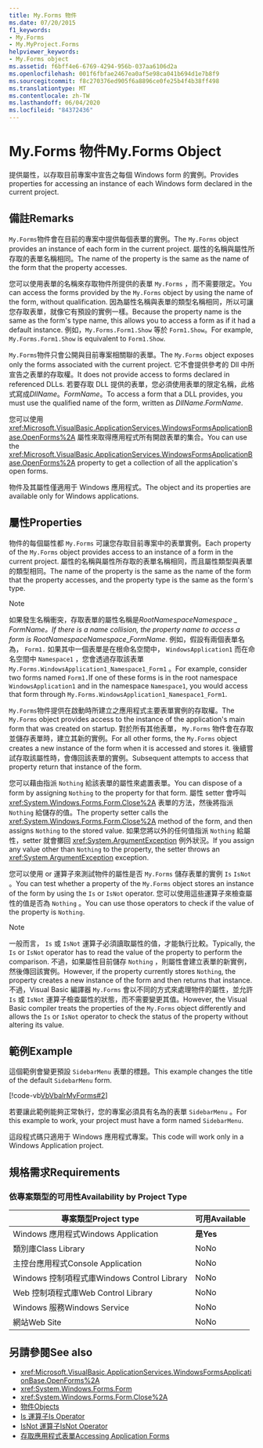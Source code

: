 ```yaml
---
title: My.Forms 物件
ms.date: 07/20/2015
f1_keywords:
- My.Forms
- My.MyProject.Forms
helpviewer_keywords:
- My.Forms object
ms.assetid: f6bff4e6-6769-4294-956b-037aa6106d2a
ms.openlocfilehash: 001f6fbfae2467ea0af5e98ca041b694d1e7b8f9
ms.sourcegitcommit: f8c270376ed905f6a8896ce0fe25b4f4b38ff498
ms.translationtype: MT
ms.contentlocale: zh-TW
ms.lasthandoff: 06/04/2020
ms.locfileid: "84372436"
---
```

# <a name="myforms-object"></a><span data-ttu-id="25e14-102">My.Forms 物件</span><span class="sxs-lookup"><span data-stu-id="25e14-102">My.Forms Object</span></span>

<span data-ttu-id="25e14-103">提供屬性，以存取目前專案中宣告之每個 Windows form 的實例。</span><span class="sxs-lookup"><span data-stu-id="25e14-103">Provides properties for accessing an instance of each Windows form declared in the current project.</span></span>

## <a name="remarks"></a><span data-ttu-id="25e14-104">備註</span><span class="sxs-lookup"><span data-stu-id="25e14-104">Remarks</span></span>

<span data-ttu-id="25e14-105">`My.Forms`物件會在目前的專案中提供每個表單的實例。</span><span class="sxs-lookup"><span data-stu-id="25e14-105">The `My.Forms` object provides an instance of each form in the current project.</span></span> <span data-ttu-id="25e14-106">屬性的名稱與屬性所存取的表單名稱相同。</span><span class="sxs-lookup"><span data-stu-id="25e14-106">The name of the property is the same as the name of the form that the property accesses.</span></span>

<span data-ttu-id="25e14-107">您可以使用表單的名稱來存取物件所提供的表單 `My.Forms` ，而不需要限定。</span><span class="sxs-lookup"><span data-stu-id="25e14-107">You can access the forms provided by the `My.Forms` object by using the name of the form, without qualification.</span></span> <span data-ttu-id="25e14-108">因為屬性名稱與表單的類型名稱相同，所以可讓您存取表單，就像它有預設的實例一樣。</span><span class="sxs-lookup"><span data-stu-id="25e14-108">Because the property name is the same as the form's type name, this allows you to access a form as if it had a default instance.</span></span> <span data-ttu-id="25e14-109">例如，`My.Forms.Form1.Show` 等於 `Form1.Show`。</span><span class="sxs-lookup"><span data-stu-id="25e14-109">For example, `My.Forms.Form1.Show` is equivalent to `Form1.Show`.</span></span>

<span data-ttu-id="25e14-110">`My.Forms`物件只會公開與目前專案相關聯的表單。</span><span class="sxs-lookup"><span data-stu-id="25e14-110">The `My.Forms` object exposes only the forms associated with the current project.</span></span> <span data-ttu-id="25e14-111">它不會提供參考的 Dll 中所宣告之表單的存取權。</span><span class="sxs-lookup"><span data-stu-id="25e14-111">It does not provide access to forms declared in referenced DLLs.</span></span> <span data-ttu-id="25e14-112">若要存取 DLL 提供的表單，您必須使用表單的限定名稱，此格式寫成*DllName*。*FormName*。</span><span class="sxs-lookup"><span data-stu-id="25e14-112">To access a form that a DLL provides, you must use the qualified name of the form, written as *DllName*.*FormName*.</span></span>

<span data-ttu-id="25e14-113">您可以使用 <xref:Microsoft.VisualBasic.ApplicationServices.WindowsFormsApplicationBase.OpenForms%2A> 屬性來取得應用程式所有開啟表單的集合。</span><span class="sxs-lookup"><span data-stu-id="25e14-113">You can use the <xref:Microsoft.VisualBasic.ApplicationServices.WindowsFormsApplicationBase.OpenForms%2A> property to get a collection of all the application's open forms.</span></span>

<span data-ttu-id="25e14-114">物件及其屬性僅適用于 Windows 應用程式。</span><span class="sxs-lookup"><span data-stu-id="25e14-114">The object and its properties are available only for Windows applications.</span></span>

## <a name="properties"></a><span data-ttu-id="25e14-115">屬性</span><span class="sxs-lookup"><span data-stu-id="25e14-115">Properties</span></span>

<span data-ttu-id="25e14-116">物件的每個屬性都 `My.Forms` 可讓您存取目前專案中的表單實例。</span><span class="sxs-lookup"><span data-stu-id="25e14-116">Each property of the `My.Forms` object provides access to an instance of a form in the current project.</span></span> <span data-ttu-id="25e14-117">屬性的名稱與屬性所存取的表單名稱相同，而且屬性類型與表單的類型相同。</span><span class="sxs-lookup"><span data-stu-id="25e14-117">The name of the property is the same as the name of the form that the property accesses, and the property type is the same as the form's type.</span></span>

> [!NOTE]
> <span data-ttu-id="25e14-118">如果發生名稱衝突，存取表單的屬性名稱是*RootNamespace*_*Namespace* \_ *FormName*。</span><span class="sxs-lookup"><span data-stu-id="25e14-118">If there is a name collision, the property name to access a form is *RootNamespace*_*Namespace*\_*FormName*.</span></span> <span data-ttu-id="25e14-119">例如，假設有兩個表單名為， `Form1.` 如果其中一個表單是在根命名空間中， `WindowsApplication1` 而在命名空間中 `Namespace1` ，您會透過存取該表單 `My.Forms.WindowsApplication1_Namespace1_Form1` 。</span><span class="sxs-lookup"><span data-stu-id="25e14-119">For example, consider two forms named `Form1.`If one of these forms is in the root namespace `WindowsApplication1` and in the namespace `Namespace1`, you would access that form through `My.Forms.WindowsApplication1_Namespace1_Form1`.</span></span>

<span data-ttu-id="25e14-120">`My.Forms`物件提供在啟動時所建立之應用程式主要表單實例的存取權。</span><span class="sxs-lookup"><span data-stu-id="25e14-120">The `My.Forms` object provides access to the instance of the application's main form that was created on startup.</span></span> <span data-ttu-id="25e14-121">對於所有其他表單， `My.Forms` 物件會在存取並儲存表單時，建立其新的實例。</span><span class="sxs-lookup"><span data-stu-id="25e14-121">For all other forms, the `My.Forms` object creates a new instance of the form when it is accessed and stores it.</span></span> <span data-ttu-id="25e14-122">後續嘗試存取該屬性時，會傳回該表單的實例。</span><span class="sxs-lookup"><span data-stu-id="25e14-122">Subsequent attempts to access that property return that instance of the form.</span></span>

<span data-ttu-id="25e14-123">您可以藉由指派 `Nothing` 給該表單的屬性來處置表單。</span><span class="sxs-lookup"><span data-stu-id="25e14-123">You can dispose of a form by assigning `Nothing` to the property for that form.</span></span> <span data-ttu-id="25e14-124">屬性 setter 會呼叫 <xref:System.Windows.Forms.Form.Close%2A> 表單的方法，然後將指派 `Nothing` 給儲存的值。</span><span class="sxs-lookup"><span data-stu-id="25e14-124">The property setter calls the <xref:System.Windows.Forms.Form.Close%2A> method of the form, and then assigns `Nothing` to the stored value.</span></span> <span data-ttu-id="25e14-125">如果您將以外的任何值指派 `Nothing` 給屬性，setter 就會擲回 <xref:System.ArgumentException> 例外狀況。</span><span class="sxs-lookup"><span data-stu-id="25e14-125">If you assign any value other than `Nothing` to the property, the setter throws an <xref:System.ArgumentException> exception.</span></span>

<span data-ttu-id="25e14-126">您可以使用 or 運算子來測試物件的屬性是否 `My.Forms` 儲存表單的實例 `Is` `IsNot` 。</span><span class="sxs-lookup"><span data-stu-id="25e14-126">You can test whether a property of the `My.Forms` object stores an instance of the form by using the `Is` or `IsNot` operator.</span></span> <span data-ttu-id="25e14-127">您可以使用這些運算子來檢查屬性的值是否為 `Nothing` 。</span><span class="sxs-lookup"><span data-stu-id="25e14-127">You can use those operators to check if the value of the property is `Nothing`.</span></span>

> [!NOTE]
> <span data-ttu-id="25e14-128">一般而言， `Is` 或 `IsNot` 運算子必須讀取屬性的值，才能執行比較。</span><span class="sxs-lookup"><span data-stu-id="25e14-128">Typically, the `Is` or `IsNot` operator has to read the value of the property to perform the comparison.</span></span> <span data-ttu-id="25e14-129">不過，如果屬性目前儲存 `Nothing` ，則屬性會建立表單的新實例，然後傳回該實例。</span><span class="sxs-lookup"><span data-stu-id="25e14-129">However, if the property currently stores `Nothing`, the property creates a new instance of the form and then returns that instance.</span></span> <span data-ttu-id="25e14-130">不過，Visual Basic 編譯器 `My.Forms` 會以不同的方式來處理物件的屬性，並允許 `Is` 或 `IsNot` 運算子檢查屬性的狀態，而不需要變更其值。</span><span class="sxs-lookup"><span data-stu-id="25e14-130">However, the Visual Basic compiler treats the properties of the `My.Forms` object differently and allows the `Is` or `IsNot` operator to check the status of the property without altering its value.</span></span>

## <a name="example"></a><span data-ttu-id="25e14-131">範例</span><span class="sxs-lookup"><span data-stu-id="25e14-131">Example</span></span>

<span data-ttu-id="25e14-132">這個範例會變更預設 `SidebarMenu` 表單的標題。</span><span class="sxs-lookup"><span data-stu-id="25e14-132">This example changes the title of the default `SidebarMenu` form.</span></span>

[!code-vb[VbVbalrMyForms#2](~/samples/snippets/visualbasic/VS_Snippets_VBCSharp/VbVbalrMyForms/VB/Class1.vb#2)]

<span data-ttu-id="25e14-133">若要讓此範例能夠正常執行，您的專案必須具有名為的表單 `SidebarMenu` 。</span><span class="sxs-lookup"><span data-stu-id="25e14-133">For this example to work, your project must have a form named `SidebarMenu`.</span></span>

<span data-ttu-id="25e14-134">這段程式碼只適用于 Windows 應用程式專案。</span><span class="sxs-lookup"><span data-stu-id="25e14-134">This code will work only in a Windows Application project.</span></span>

## <a name="requirements"></a><span data-ttu-id="25e14-135">規格需求</span><span class="sxs-lookup"><span data-stu-id="25e14-135">Requirements</span></span>

### <a name="availability-by-project-type"></a><span data-ttu-id="25e14-136">依專案類型的可用性</span><span class="sxs-lookup"><span data-stu-id="25e14-136">Availability by Project Type</span></span>

|<span data-ttu-id="25e14-137">專案類型</span><span class="sxs-lookup"><span data-stu-id="25e14-137">Project type</span></span>|<span data-ttu-id="25e14-138">可用</span><span class="sxs-lookup"><span data-stu-id="25e14-138">Available</span></span>|
|---|---|
|<span data-ttu-id="25e14-139">Windows 應用程式</span><span class="sxs-lookup"><span data-stu-id="25e14-139">Windows Application</span></span>|<span data-ttu-id="25e14-140">**是**</span><span class="sxs-lookup"><span data-stu-id="25e14-140">**Yes**</span></span>|
|<span data-ttu-id="25e14-141">類別庫</span><span class="sxs-lookup"><span data-stu-id="25e14-141">Class Library</span></span>|<span data-ttu-id="25e14-142">No</span><span class="sxs-lookup"><span data-stu-id="25e14-142">No</span></span>|
|<span data-ttu-id="25e14-143">主控台應用程式</span><span class="sxs-lookup"><span data-stu-id="25e14-143">Console Application</span></span>|<span data-ttu-id="25e14-144">No</span><span class="sxs-lookup"><span data-stu-id="25e14-144">No</span></span>|
|<span data-ttu-id="25e14-145">Windows 控制項程式庫</span><span class="sxs-lookup"><span data-stu-id="25e14-145">Windows Control Library</span></span>|<span data-ttu-id="25e14-146">No</span><span class="sxs-lookup"><span data-stu-id="25e14-146">No</span></span>|
|<span data-ttu-id="25e14-147">Web 控制項程式庫</span><span class="sxs-lookup"><span data-stu-id="25e14-147">Web Control Library</span></span>|<span data-ttu-id="25e14-148">No</span><span class="sxs-lookup"><span data-stu-id="25e14-148">No</span></span>|
|<span data-ttu-id="25e14-149">Windows 服務</span><span class="sxs-lookup"><span data-stu-id="25e14-149">Windows Service</span></span>|<span data-ttu-id="25e14-150">No</span><span class="sxs-lookup"><span data-stu-id="25e14-150">No</span></span>|
|<span data-ttu-id="25e14-151">網站</span><span class="sxs-lookup"><span data-stu-id="25e14-151">Web Site</span></span>|<span data-ttu-id="25e14-152">No</span><span class="sxs-lookup"><span data-stu-id="25e14-152">No</span></span>|

## <a name="see-also"></a><span data-ttu-id="25e14-153">另請參閱</span><span class="sxs-lookup"><span data-stu-id="25e14-153">See also</span></span>

- <xref:Microsoft.VisualBasic.ApplicationServices.WindowsFormsApplicationBase.OpenForms%2A>
- <xref:System.Windows.Forms.Form>
- <xref:System.Windows.Forms.Form.Close%2A>
- [<span data-ttu-id="25e14-154">物件</span><span class="sxs-lookup"><span data-stu-id="25e14-154">Objects</span></span>](index.md)
- [<span data-ttu-id="25e14-155">Is 運算子</span><span class="sxs-lookup"><span data-stu-id="25e14-155">Is Operator</span></span>](../operators/is-operator.md)
- [<span data-ttu-id="25e14-156">IsNot 運算子</span><span class="sxs-lookup"><span data-stu-id="25e14-156">IsNot Operator</span></span>](../operators/isnot-operator.md)
- [<span data-ttu-id="25e14-157">存取應用程式表單</span><span class="sxs-lookup"><span data-stu-id="25e14-157">Accessing Application Forms</span></span>](../../developing-apps/programming/accessing-application-forms.md)

